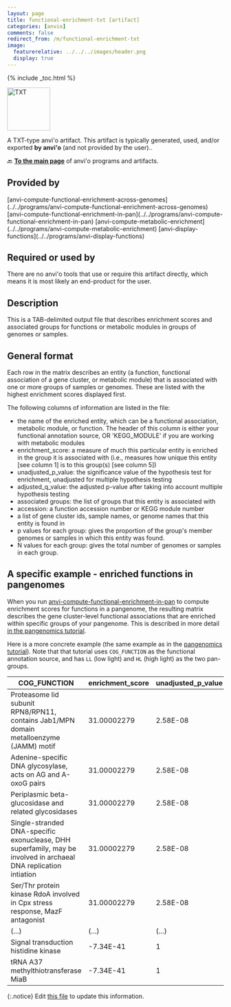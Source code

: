 ```yaml
---
layout: page
title: functional-enrichment-txt [artifact]
categories: [anvio]
comments: false
redirect_from: /m/functional-enrichment-txt
image:
  featurerelative: ../../../images/header.png
  display: true
---
```



{% include _toc.html %}


<img src="../../images/icons/TXT.png" alt="TXT" style="width:100px; border:none" />

A TXT-type anvi'o artifact. This artifact is typically generated, used, and/or exported **by anvi'o** (and not provided by the user)..

🔙 **[To the main page](../../)** of anvi'o programs and artifacts.

## Provided by


<p style="text-align: left" markdown="1"><span class="artifact-p">[anvi-compute-functional-enrichment-across-genomes](../../programs/anvi-compute-functional-enrichment-across-genomes)</span> <span class="artifact-p">[anvi-compute-functional-enrichment-in-pan](../../programs/anvi-compute-functional-enrichment-in-pan)</span> <span class="artifact-p">[anvi-compute-metabolic-enrichment](../../programs/anvi-compute-metabolic-enrichment)</span> <span class="artifact-p">[anvi-display-functions](../../programs/anvi-display-functions)</span></p>


## Required or used by


There are no anvi'o tools that use or require this artifact directly, which means it is most likely an end-product for the user.


## Description

This is a TAB-delimited output file that describes enrichment scores and associated groups for functions or metabolic modules in groups of genomes or samples.

## General format

Each row in the matrix describes an entity (a function, functional association of a gene cluster, or metabolic module) that is associated with one or more groups of samples or genomes. These are listed with the highest enrichment scores displayed first.

The following columns of information are listed in the file:

- the name of the enriched entity, which can be a functional association, metabolic module, or function. The header of this column is either your functional annotation source, OR 'KEGG_MODULE' if you are working with metabolic modules
- enrichment_score: a measure of much this particular entity is enriched in the group it is associated with (i.e., measures how unique this entity [see column 1] is to this group(s) [see column 5])
- unadjusted_p_value: the significance value of the hypothesis test for enrichment, unadjusted for multiple hypothesis testing
- adjusted_q_value: the adjusted p-value after taking into account multiple hypothesis testing
- associated groups: the list of groups that this entity is associated with
- accession: a function accession number or KEGG module number
- a list of gene cluster ids, sample names, or genome names that this entity is found in
- p values for each group: gives the proportion of the group's member genomes or samples in which this entity was found.
- N values for each group: gives the total number of genomes or samples in each group.

## A specific example - enriched functions in pangenomes

When you run <span class="artifact-n">[anvi-compute-functional-enrichment-in-pan](/software/anvio/help/main/programs/anvi-compute-functional-enrichment-in-pan)</span> to compute enrichment scores for functions in a pangenome, the resulting matrix describes the gene cluster-level functional associations that are enriched within specific groups of your pangenome. This is described in more detail [in the pangenomics tutorial](http://merenlab.org/2016/11/08/pangenomics-v2/#making-sense-of-functions-in-your-pangenome).

Here is a more concrete example (the same example as in the [pangenomics tutorial](http://merenlab.org/2016/11/08/pangenomics-v2/#making-sense-of-functions-in-your-pangenome)). Note that that tutorial uses `COG_FUNCTION` as the functional annotation source, and has `LL` (low light) and `HL` (high light) as the two pan-groups.

|COG_FUNCTION | enrichment_score | unadjusted_p_value | adjusted_q_value | associated_groups | accession | gene_clusters_ids | p_LL | p_HL | N_LL | N_HL|
|-- | -- | -- | -- | -- | -- | -- | -- | -- | --| --|
|Proteasome lid subunit RPN8/RPN11, contains Jab1/MPN domain metalloenzyme (JAMM) motif | 31.00002279 | 2.58E-08 | 1.43E-06 | LL | COG1310 | GC_00002219, GC_00003850, GC_00004483 | 1 | 0 | 11 | 20|
|Adenine-specific DNA glycosylase, acts on AG and A-oxoG pairs | 31.00002279 | 2.58E-08 | 1.43E-06 | LL | COG1194 | GC_00001711 | 1 | 0 | 11 | 20|
|Periplasmic beta-glucosidase and related glycosidases | 31.00002279 | 2.58E-08 | 1.43E-06 | LL | COG1472 | GC_00002086, GC_00003909 | 1 | 0 | 11 | 20|
|Single-stranded DNA-specific exonuclease, DHH superfamily, may be involved in archaeal DNA replication intiation | 31.00002279 | 2.58E-08 | 1.43E-06 | LL | COG0608 | GC_00002752, GC_00003786, GC_00004838, GC_00007241 | 1 | 0 | 11 | 20|
|Ser/Thr protein kinase RdoA involved in Cpx stress response, MazF antagonist | 31.00002279 | 2.58E-08 | 1.43E-06 | LL | COG2334 | GC_00002783, GC_00003936, GC_00004631, GC_00005468 | 1 | 0 | 11 | 20|
|(...)|(...)|(...)|(...)|(...)|(...)|(...)|(...)|(...)|(...)|(...)|
|Signal transduction histidine kinase | -7.34E-41 | 1 | 1 | NA | COG5002 | GC_00000773, GC_00004293 | 1 | 1 | 11 | 20|
|tRNA A37 methylthiotransferase MiaB | -7.34E-41 | 1 | 1 | NA | COG0621 | GC_00000180, GC_00000851 | 1 | 1 | 11 | 20|


{:.notice}
Edit [this file](https://github.com/merenlab/anvio/tree/master/anvio/docs/artifacts/functional-enrichment-txt.md) to update this information.


